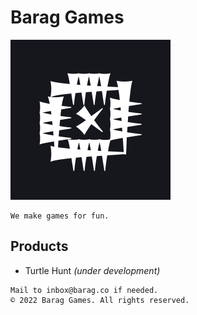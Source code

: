 # Barag Games
<img src="logo.png" width="256" />

```
We make games for fun.
```
## Products
- Turtle Hunt _(under development)_

```
Mail to inbox@barag.co if needed.
© 2022 Barag Games. All rights reserved.
```
